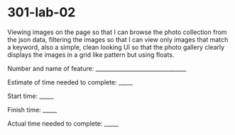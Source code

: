 # 301-lab-02

Viewing images on the page so that I can browse the photo collection from the json data, filtering the images so that I can view only images that match a keyword, also a simple, clean looking UI so that the photo gallery clearly displays the images in a grid like pattern but using floats. 

Number and name of feature: ________________________________

Estimate of time needed to complete: _____

Start time: _____

Finish time: _____

Actual time needed to complete: _____